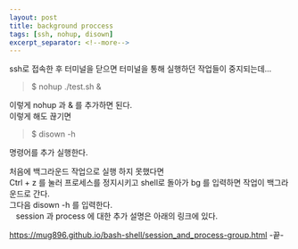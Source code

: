 ```yaml
---
layout: post
title: background proccess
tags: [ssh, nohup, disown]
excerpt_separator: <!--more-->
---
```


ssh로 접속한 후 터미널을 닫으면 터미널을 통해 실행하던 작업들이 중지되는데...  
  
> $ nohup ./test.sh &  
  
이렇게 nohup 과 & 를 추가하면 된다.  
이렇게 해도 끊기면  
  
> $ disown -h  
  
명령어를 추가 실행한다.  
  
처음에 백그라운드 작업으로 실행 하지 못했다면  
Ctrl + z 를 눌러 프로세스를 정지시키고 shell로 돌아가 bg 를 입력하면 작업이 백그라운드로 간다.  
그다음 disown -h 를 입력한다.  
  
  session 과 process 에 대한 추가 설명은 아래의 링크에 있다.
  
  https://mug896.github.io/bash-shell/session_and_process-group.html
  -끝-
